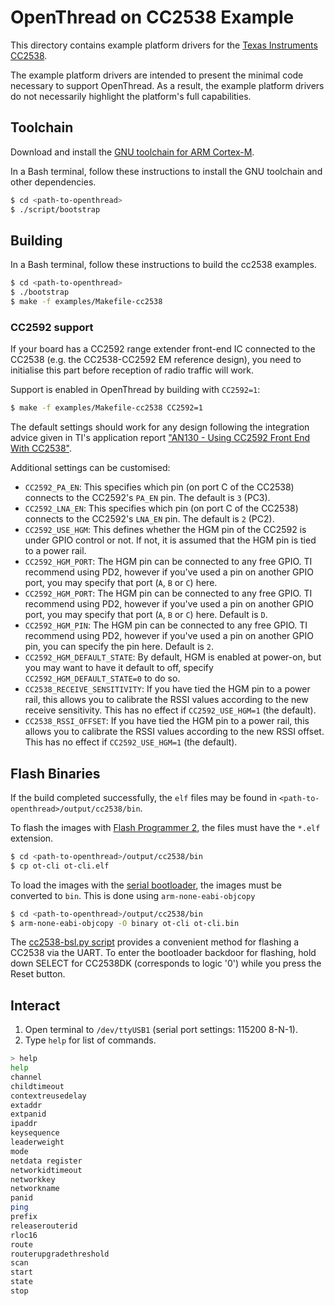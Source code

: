 # OpenThread on CC2538 Example

This directory contains example platform drivers for the [Texas Instruments CC2538][cc2538].

[cc2538]: http://www.ti.com/product/CC2538

The example platform drivers are intended to present the minimal code necessary to support OpenThread. As a result, the example platform drivers do not necessarily highlight the platform's full capabilities.

## Toolchain

Download and install the [GNU toolchain for ARM Cortex-M][gnu-toolchain].

[gnu-toolchain]: https://developer.arm.com/tools-and-software/open-source-software/developer-tools/gnu-toolchain/gnu-rm

In a Bash terminal, follow these instructions to install the GNU toolchain and other dependencies.

```bash
$ cd <path-to-openthread>
$ ./script/bootstrap
```

## Building

In a Bash terminal, follow these instructions to build the cc2538 examples.

```bash
$ cd <path-to-openthread>
$ ./bootstrap
$ make -f examples/Makefile-cc2538
```

### CC2592 support

If your board has a CC2592 range extender front-end IC connected to the CC2538 (e.g. the CC2538-CC2592 EM reference design), you need to initialise this part before reception of radio traffic will work.

Support is enabled in OpenThread by building with `CC2592=1`:

```bash
$ make -f examples/Makefile-cc2538 CC2592=1
```

The default settings should work for any design following the integration advice given in TI's application report ["AN130 - Using CC2592 Front End With CC2538"](http://www.ti.com/lit/pdf/swra447).

Additional settings can be customised:

- `CC2592_PA_EN`: This specifies which pin (on port C of the CC2538) connects to the CC2592's `PA_EN` pin. The default is `3` (PC3).
- `CC2592_LNA_EN`: This specifies which pin (on port C of the CC2538) connects to the CC2592's `LNA_EN` pin. The default is `2` (PC2).
- `CC2592_USE_HGM`: This defines whether the HGM pin of the CC2592 is under GPIO control or not. If not, it is assumed that the HGM pin is tied to a power rail.
- `CC2592_HGM_PORT`: The HGM pin can be connected to any free GPIO. TI recommend using PD2, however if you've used a pin on another GPIO port, you may specify that port (`A`, `B` or `C`) here.
- `CC2592_HGM_PORT`: The HGM pin can be connected to any free GPIO. TI recommend using PD2, however if you've used a pin on another GPIO port, you may specify that port (`A`, `B` or `C`) here. Default is `D`.
- `CC2592_HGM_PIN`: The HGM pin can be connected to any free GPIO. TI recommend using PD2, however if you've used a pin on another GPIO pin, you can specify the pin here. Default is `2`.
- `CC2592_HGM_DEFAULT_STATE`: By default, HGM is enabled at power-on, but you may want to have it default to off, specify `CC2592_HGM_DEFAULT_STATE=0` to do so.
- `CC2538_RECEIVE_SENSITIVITY`: If you have tied the HGM pin to a power rail, this allows you to calibrate the RSSI values according to the new receive sensitivity. This has no effect if `CC2592_USE_HGM=1` (the default).
- `CC2538_RSSI_OFFSET`: If you have tied the HGM pin to a power rail, this allows you to calibrate the RSSI values according to the new RSSI offset. This has no effect if `CC2592_USE_HGM=1` (the default).

## Flash Binaries

If the build completed successfully, the `elf` files may be found in `<path-to-openthread>/output/cc2538/bin`.

To flash the images with [Flash Programmer 2][ti-flash-programmer-2], the files must have the `*.elf` extension.

```bash
$ cd <path-to-openthread>/output/cc2538/bin
$ cp ot-cli ot-cli.elf
```

To load the images with the [serial bootloader][ti-cc2538-bootloader], the images must be converted to `bin`. This is done using `arm-none-eabi-objcopy`

```bash
$ cd <path-to-openthread>/output/cc2538/bin
$ arm-none-eabi-objcopy -O binary ot-cli ot-cli.bin
```

The [cc2538-bsl.py script][cc2538-bsl-tool] provides a convenient method for flashing a CC2538 via the UART. To enter the bootloader backdoor for flashing, hold down SELECT for CC2538DK (corresponds to logic '0') while you press the Reset button.

[ti-flash-programmer-2]: http://www.ti.com/tool/flash-programmer
[ti-cc2538-bootloader]: http://www.ti.com/lit/an/swra466a/swra466a.pdf
[cc2538-bsl-tool]: https://github.com/JelmerT/cc2538-bsl

## Interact

1. Open terminal to `/dev/ttyUSB1` (serial port settings: 115200 8-N-1).
2. Type `help` for list of commands.

```bash
> help
help
channel
childtimeout
contextreusedelay
extaddr
extpanid
ipaddr
keysequence
leaderweight
mode
netdata register
networkidtimeout
networkkey
networkname
panid
ping
prefix
releaserouterid
rloc16
route
routerupgradethreshold
scan
start
state
stop
```
